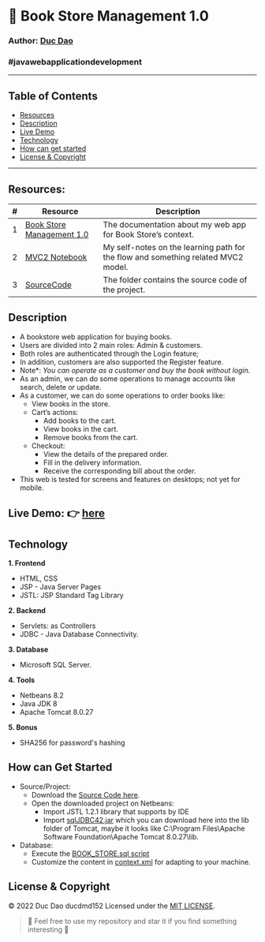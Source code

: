 # 🥪 Book Store Management 1.0
### Author: **[Duc Dao](https://beacons.ai/ducdmd152)**
### #javawebapplicationdevelopment
--------------------------------------------------
## Table of Contents
- [Resources](#resources)
- [Description](#description)
- [Live Demo](#live-demo--here)
- [Technology](#technology)
- [How can get started](#how-can-get-started)
- [License & Copyright](#license--copyright)
--------------------------------------------------
## **Resources:**

| # | Resource | Description |
| --- | --- | --- |
| 1 | [Book Store Management 1.0](https://github.com/ducdmd152/BookStoreManagement_1.0) | The documentation about my web app for Book Store’s context. |
| 2 | [MVC2 Notebook](https://ducdmd152.github.io/PRJ301/PRJ301HandbookResources/MVC2%20a3c4b9344b0e4f0bb4711b98b5a9a6ed.html) | My self-notes on the learning path for the flow and something related MVC2 model. |
| 3 | [SourceCode](https://github.com/ducdmd152/BookStoreManagement_1.0/tree/main/SourceCode) | The folder contains the source code of the project. |

## Description

- A bookstore web application for buying books.
- Users are divided into 2 main roles: Admin & customers.
- Both roles are authenticated through the Login feature;
- In addition, customers are also supported the Register feature.
- Note*: *You can operate as a customer and buy the book without login.*
- As an admin, we can do some operations to manage accounts like search, delete or update.
- As a customer, we can do some operations to order books like:
    - View books in the store.
    - Cart’s actions:
        - Add books to the cart.
        - View books in the cart.
        - Remove books from the cart.
    - Checkout:
        - View the details of the prepared order. 
        - Fill in the delivery information.  
        - Receive the corresponding bill about the order.  
- This web is tested for screens and features on desktops; not yet for mobile.

## Live Demo: 👉 [here](https://youtu.be/2roK4iK80VU)

## Technology

**1. Frontend**

- HTML, CSS
- JSP - Java Server Pages
- JSTL: JSP Standard Tag Library

**2. Backend**

- Servlets: as Controllers
- JDBC - Java Database Connectivity.

**3. Database**

- Microsoft SQL Server.

**4. Tools**

- Netbeans 8.2
- Java JDK 8
- Apache Tomcat 8.0.27

**5. Bonus**
- SHA256 for password's hashing 

## How can Get Started

- Source/Project:
    - Download the [Source Code here](https://github.com/ducdmd152/BookStoreManagement_1.0/tree/main/SourceCode).
    - Open the downloaded project on Netbeans:
        - Import JSTL 1.2.1 library that supports by IDE
        - Import [sqlJDBC42.jar](https://github.com/ducdmd152/BookStoreManagement_1.0/blob/main/sqljdbc42.jarr) which you can download here into the lib folder of Tomcat,
        maybe it looks like C:\Program Files\Apache Software Foundation\Apache Tomcat 8.0.27\lib.
- Database:
    - Execute the [BOOK_STORE.sql script](https://github.com/ducdmd152/BookStoreManagement_1.0/blob/main/BOOK_STORE.sql)
    - Customize the content in [context.xml](https://github.com/ducdmd152/BookStoreManagement_1.0/blob/main/SourceCode/web/META-INF/context.xml) for adapting to your machine.
   

## License & Copyright
&copy; 2022 Duc Dao ducdmd152 Licensed under the [MIT LICENSE](https://github.com/ducdmd152/BookStoreManagement_1.0/blob/main/LICENSE).

> 🤟 Feel free to use my repository and star it if you find something interesting 🤟
